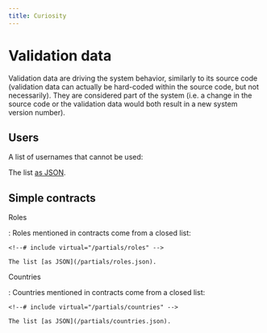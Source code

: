 ```yaml
---
title: Curiosity
---
```



# Validation data

Validation data are driving the system behavior, similarly to its source code
(validation data can actually be hard-coded within the source code, but not
necessarily). They are considered part of the system (i.e. a change in the
source code or the validation data would both result in a new system version
number).

## Users

A list of usernames that cannot be used:

<!--# include virtual="/partials/username-blocklist" -->

The list [as JSON](/partials/username-blocklist.json).

## Simple contracts

Roles

:   Roles mentioned in contracts come from a closed list:

    <!--# include virtual="/partials/roles" -->

    The list [as JSON](/partials/roles.json).

Countries

:   Countries mentioned in contracts come from a closed list:

    <!--# include virtual="/partials/countries" -->

    The list [as JSON](/partials/countries.json).

